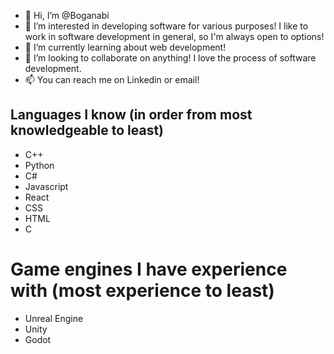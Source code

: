 - 👋 Hi, I’m @Boganabi
- 👀 I’m interested in developing software for various purposes! I like to work in software development in general, so I'm always open to options!
- 🌱 I’m currently learning about web development!
- 💞️ I’m looking to collaborate on anything! I love the process of software development.
- 📫 You can reach me on Linkedin or email!

## Languages I know (in order from most knowledgeable to least)

- C++
- Python
- C#
- Javascript
- React
- CSS
- HTML
- C

# Game engines I have experience with (most experience to least)

- Unreal Engine
- Unity
- Godot

<!---
Boganabi/Boganabi is a ✨ special ✨ repository because its `README.md` (this file) appears on your GitHub profile.
You can click the Preview link to take a look at your changes.
--->
